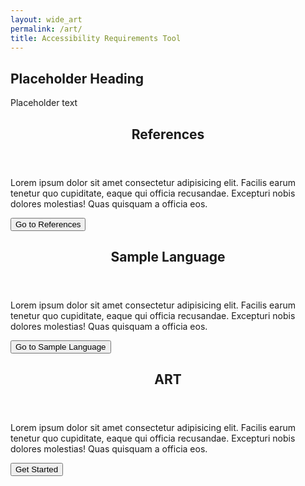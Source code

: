 ```yaml
---
layout: wide_art
permalink: /art/
title: Accessibility Requirements Tool
---
```

## Placeholder Heading
Placeholder text
<div class="usa-card-group">
  <div class="tablet:grid-col-4 usa-card">
    <div class="usa-card__container">
      <header class="usa-card__header">
        <h2 class="usa-card__heading">References</h2>
      </header>
      <div class="usa-card__body">
        <p>
          Lorem ipsum dolor sit amet consectetur adipisicing elit. Facilis earum
          tenetur quo cupiditate, eaque qui officia recusandae. Excepturi nobis
          dolores molestias! Quas quisquam a officia eos.
        </p>
      </div>
      <div class="usa-card__footer">
        <button class="usa-button">Go to References</button>
      </div>
    </div>
  </div>
  
  <div class="tablet:grid-col-4 usa-card">
    <div class="usa-card__container">
      <header class="usa-card__header">
        <h2 class="usa-card__heading">Sample Language</h2>
      </header>
      <div class="usa-card__body">
        <p>
          Lorem ipsum dolor sit amet consectetur adipisicing elit. Facilis earum
          tenetur quo cupiditate, eaque qui officia recusandae. Excepturi nobis
          dolores molestias! Quas quisquam a officia eos.
        </p>
      </div>
      <div class="usa-card__footer">
        <button class="usa-button">Go to Sample Language</button>
      </div>
    </div>
  </div>

  <div class="tablet:grid-col-4 usa-card">
    <div class="usa-card__container">
      <header class="usa-card__header">
        <h2 class="usa-card__heading">ART</h2>
      </header>
      <div class="usa-card__body">
        <p>
          Lorem ipsum dolor sit amet consectetur adipisicing elit. Facilis earum
          tenetur quo cupiditate, eaque qui officia recusandae. Excepturi nobis
          dolores molestias! Quas quisquam a officia eos.
        </p>
      </div>
      <div class="usa-card__footer">
        <button class="usa-button">Get Started</button>
      </div>
    </div>
  </div>
</div>
